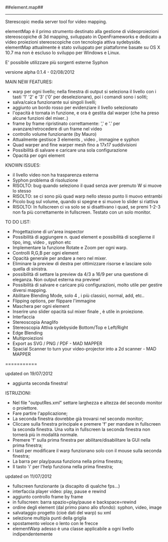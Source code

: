 ##element.map##
********************

Sterescopic media server tool for video mapping.

elementMap è il primo strumento destinato alla gestione di videoproiezioni stereoscopiche di 3d mapping, sviluppato in OpenFrameworks e dedicato a video proiezioni stereoscopiche con tecnologia attiva sydebyside.
elementMap attualmente è stato sviluppato per piattaforme basate su OS X 10.7 ma non è escluso lo sviluppo per Windows e Linux.

E' possibile utilizzare più sorgenti esterne Syphon

versione alpha 0.1.4 - 02/08/2012

MAIN NEW FEATURES:

- warp per ogni livello; nella finestra di output si seleziona il livello con i tasti '1' '2' e '3' ('0' per deselezionare), poi i comandi sono i soliti;
- salva/caica funzionante sui singoli livelli;
- aggiunto un bordo rosso per evidenziare il livello selezionato
- l'opacità è tornata in funzione, e ora è gestita dal warper (che ha preso alcune funzioni del mixer..)
- frame by frame ripristinato correttamente: ',' e '.' per avanzare/retrocedere di un frame nel video
- controllo volume funzionante (by Mauro)
- Attualmente gestisce 3 elements , video , immagine e syphon
- Quad warper and fine warper mesh fino a 17x17 suddivisioni
- Possibilità di salvare e caricare una sola configurazione 
- Opacità per ogni element

KNOWN ISSUES:

- il livello video non ha trasparenza esterna
- Syphon problema di risoluzione 
- RISOLTO: bug quando seleziono il quad senza aver premuto W si muove lo stesso
- RISOLTO: se ci sono più quad warp nello stesso punto li muovo entrambi
- Picolo bug sul volume, quando si spegne e si muove lo slider si riattiva
- RISOLTO: In fullscreen ci va solo se si disattivano i quad, se premi 1-2-3 non fa più correttamente in fullscreen. Testato con un solo monitor.

TO DO LIST:

- Progettazione di un'area inspector
- Possibilità di aggiungere n. quad element e possibilità di sceglierne il tipo, img, video , syphon etc
- Implementare la funzione Rotate e Zoom per ogni warp.
- Controlli R,G,B per ogni element
- Opacità generale per andare a nero nel mixer.
- Eliminare la preview di destra per ottimizzare risorse e lasciare solo quella di sinistra.
- possibilità di settare la preview da 4/3 a 16/9 per una questione di eleganza. Non output esterna ma preview!
- Possibilità di salvare e caricare più configurazioni, molto utile per gestire diversi mapping.
- Abilitare Blending Mode, solo 4 , i più classici, normal, add, etc..
- Flipping options, per flippare l'immagine
- Maschera per ogni element
- Inserire uno slider opacità sul mixer finale , è utile in proiezione.
- Interfaccia
- Stereoscopia Anaglifo
- Stereoscopia Attiva sydebyside Bottom/Top e Left/Right
- Edge Blending
- Multiproiezioni
- Export as SVG / PNG / PDF - MAD MAPPER
- Spacial Scanner to turn your video-projector into a 2d scanner - MAD MAPPER

===========


updated on 19/07/2012

- aggiunta seconda finestra!

ISTRUZIONI:

- Nel file "outputRes.xml" settare larghezza e altezza del secondo monitor o proiettore. 
- Fare partire l'applicazione;
- La seconda finestra dovrebbe già trovarsi nel secondo monitor;
- Cliccare sulla finestra principale e premere 'f' per mandare in fullscreen la seconda finestra. Una volta in fullscreen la seconda finestra non tornerà più in modalità normale.
- Premere 'f' sulla prima finestra per abilitare/disabilitare la GUI nella prima finestra;
- I tasti per modificare il warp funzionano solo con il mouse sulla seconda finestra;
- La barra per play/pausa funziona nella prima finestra;
- Il tasto 'i' per l'help funziona nella prima finestra;

updated on 11/07/2012

- fullscreen funzionante (a discapito di qualche fps...)
- interfaccia player video: play, pause e rewind
- aggiunto controllo frame by frame 
- in fullscreen: barra spazio=play/pause e backspace=rewind
- ordine degli element (dal primo piano allo sfondo): syphon, video, image
- salvataggio progetto (cioè dati del warp) su xml
- selezione multipla punti della griglia
- spostamento veloce o lento con le frecce
- elementWarp adesso è una classe applicabile a ogni livello indipendentemente
 
